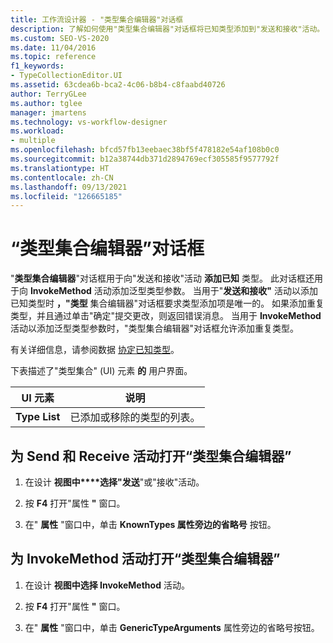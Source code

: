 ```yaml
---
title: 工作流设计器 - "类型集合编辑器"对话框
description: 了解如何使用"类型集合编辑器"对话框将已知类型添加到"发送和接收"活动。
ms.custom: SEO-VS-2020
ms.date: 11/04/2016
ms.topic: reference
f1_keywords:
- TypeCollectionEditor.UI
ms.assetid: 63cdea6b-bca2-4c06-b8b4-c8faabd40726
author: TerryGLee
ms.author: tglee
manager: jmartens
ms.technology: vs-workflow-designer
ms.workload:
- multiple
ms.openlocfilehash: bfcd57fb13eebaec38bf5f478182e54af108b0c0
ms.sourcegitcommit: b12a38744db371d2894769ecf305585f9577792f
ms.translationtype: HT
ms.contentlocale: zh-CN
ms.lasthandoff: 09/13/2021
ms.locfileid: "126665185"
---
```

# <a name="type-collection-editor-dialog-box"></a>“类型集合编辑器”对话框

"**类型集合编辑器**"对话框用于向"发送和接收"活动 **添加已知** 类型。  此对话框还用于向 **InvokeMethod** 活动添加泛型类型参数。 当用于"**发送和接收"** 活动以添加已知类型时 **，"类型** 集合编辑器"对话框要求类型添加项是唯一的。 如果添加重复类型，并且通过单击"确定"提交更改，则返回错误消息。 当用于 **InvokeMethod** 活动以添加泛型类型参数时，"类型集合编辑器"对话框允许添加重复类型。 

有关详细信息，请参阅数据 [协定已知类型](/dotnet/framework/wcf/feature-details/data-contract-known-types)。

下表描述了"类型集合" (UI) 元素 **的** 用户界面。

|UI 元素|说明|
|-|-----------------|
|**Type List**|已添加或移除的类型的列表。|

## <a name="to-bring-up-the-type-collection-editor-for-the-send-and-receive-activities"></a>为 Send 和 Receive 活动打开“类型集合编辑器”

1. 在设计 **视图中****选择"发送**"或"接收"活动。

2. 按 **F4** 打开"属性 **"** 窗口。

3. 在" **属性** "窗口中，单击 **KnownTypes 属性旁边的省略号** 按钮。

## <a name="to-bring-up-the-type-collection-editor-for-the-invokemethod-activity"></a>为 InvokeMethod 活动打开“类型集合编辑器”

1. 在设计 **视图中选择 InvokeMethod** 活动。

2. 按 **F4** 打开"属性 **"** 窗口。

3. 在" **属性** "窗口中，单击 **GenericTypeArguments** 属性旁边的省略号按钮。
